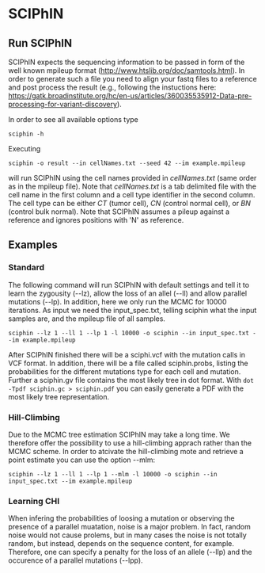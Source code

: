 # SCIPhIN

## Run SCIPhIN

SCIPhIN expects the sequencing information to be passed in form of the well known mpileup format (http://www.htslib.org/doc/samtools.html). In order to generate such a file you need to align your fastq files to a reference and post process the result (e.g., following the instuctions here: https://gatk.broadinstitute.org/hc/en-us/articles/360035535912-Data-pre-processing-for-variant-discovery). 

In order to see all available options type

`sciphin -h`

Executing

`sciphin -o result --in cellNames.txt --seed 42 --im example.mpileup`

will run SCIPhIN using the cell names provided in *cellNames.txt* (same order as in the mpileup file). Note that *cellNames.txt* is a tab delimited file with the cell name in the first column and a cell type identifier in the second column. The cell type can be either *CT* (tumor cell), *CN* (control normal cell), or *BN* (control bulk normal). Note that SCIPhIN assumes a pileup against a reference and ignores positions with 'N' as reference.

## Examples

### Standard

The following command will run SCIPhIN with default settings and tell it to learn the zygousity (--lz), allow the loss of an allel (--ll) and allow parallel mutations (--lp). In addition, here we only run the MCMC for 10000 iterations. As input we need the input_spec.txt, telling sciphin what the input samples are, and the mpileup file of all samples.

`sciphin --lz 1 --ll 1 --lp 1 -l 10000 -o sciphin --in input_spec.txt --im example.mpileup`

After SCIPhIN finished there will be a sciphi.vcf with the mutation calls in VCF format. In addition, there will be a file called sciphin.probs, listing the probabilities for the different mutations type for each cell and mutation. Further a sciphin.gv file contains the most likely tree in dot format. With `dot -Tpdf sciphin.gc > sciphin.pdf` you can easily generate a PDF with the most likely tree representation.

### Hill-Climbing

Due to the MCMC tree estimation SCIPhIN may take a long time. We therefore offer the possibility to use a hill-climbing apprach rather than the MCMC scheme. In order to atcivate the hill-climbing mote and retrieve a point estimate you can use the option --mlm:


`sciphin --lz 1 --ll 1 --lp 1 --mlm -l 10000 -o sciphin --in input_spec.txt --im example.mpileup`

### Learning CHI

When infering the probabilities of loosing a mutation or observing the presence of a parallel muatation, noise is a major problem. In fact, random noise would not cause prolems, but in many cases the noise is not totally random, but instead, depends on the sequence content, for example. Therefore, one can specify a penalty for the loss of an allele (--llp) and the occurence of a parallel mutations (--lpp).


